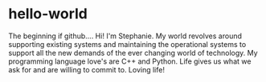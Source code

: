# hello-world
The beginning if github....
Hi! I'm Stephanie. My world revolves around supporting existing systems and maintaining the operational systems to support all the new demands of the ever changing world of technology.
My programming language love's are C++ and Python. 
Life gives us what we ask for and are willing to commit to.
Loving life!
